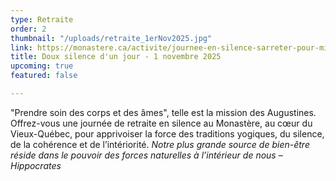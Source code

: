 ```yaml
---
type: Retraite
order: 2
thumbnail: "/uploads/retraite_1erNov2025.jpg"
link: https://monastere.ca/activite/journee-en-silence-sarreter-pour-mieux-avancer-janvier-2025/
title: Doux silence d'un jour - 1 novembre 2025
upcoming: true
featured: false

---
```

"Prendre soin des corps et des âmes", telle est la mission des Augustines. Offrez-vous une journée de retraite en silence au Monastère, au cœur du Vieux-Québec, pour apprivoiser la force des traditions yogiques, du silence, de la cohérence et de l’intériorité. _Notre plus grande source de bien-être réside dans le pouvoir des forces naturelles à l’intérieur de nous – Hippocrates_